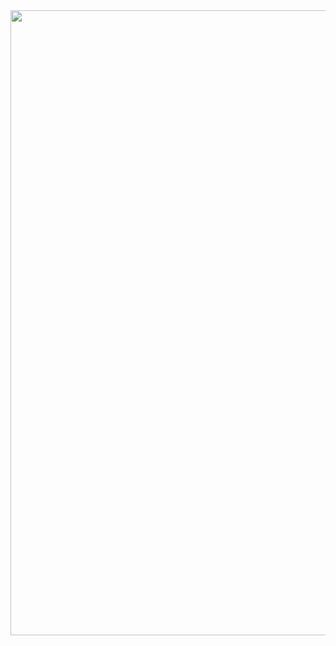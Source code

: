 <a href="https://apps.apple.com/app/id1452689527" target="_blank">
<img src="https://user-images.githubusercontent.com/26833433/Header.png" width="1000"></a>
&nbsp
